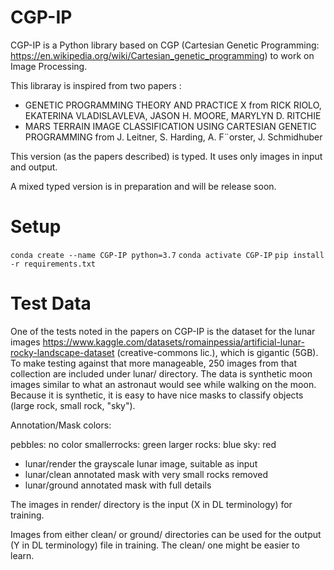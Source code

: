 # CGP-IP

CGP-IP is a Python library based on CGP (Cartesian Genetic Programming: https://en.wikipedia.org/wiki/Cartesian_genetic_programming) to work on Image Processing.

This libraray is inspired from two papers :

- GENETIC PROGRAMMING THEORY AND PRACTICE X from RICK RIOLO, EKATERINA VLADISLAVLEVA, JASON H. MOORE, MARYLYN D. RITCHIE
- MARS TERRAIN IMAGE CLASSIFICATION USING CARTESIAN GENETIC PROGRAMMING from J. Leitner, S. Harding, A. F¨orster, J. Schmidhuber

This version (as the papers described) is typed. It uses only images in input and output.

A mixed typed version is in preparation and will be release soon.


# Setup

`conda create --name CGP-IP python=3.7`
`conda activate CGP-IP`
`pip install -r requirements.txt`

# Test Data
One of the tests noted in the papers on CGP-IP is the dataset for the lunar images https://www.kaggle.com/datasets/romainpessia/artificial-lunar-rocky-landscape-dataset (creative-commons lic.), which is gigantic (5GB). To make testing against that more manageable, 250 images from that collection are included under lunar/ directory. The data is synthetic moon images similar to what an astronaut would see while walking on the moon. Because it is synthetic, it is easy to have nice masks to classify objects (large rock, small rock, "sky").

Annotation/Mask colors:

pebbles: no color
smallerrocks: green
larger rocks: blue
sky: red

- lunar/render  the grayscale lunar image, suitable as input
- lunar/clean   annotated mask with very small rocks removed
- lunar/ground  annotated mask with full details

The images in render/ directory is the input (X in DL terminology) for training.

Images from either clean/ or ground/ directories can be used for the output (Y in DL terminology) file in training. The clean/ one might be easier to learn.


